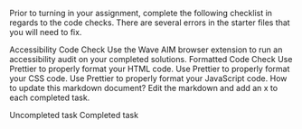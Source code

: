 Prior to turning in your assignment, complete the following checklist in regards to the code checks. There are several errors in the starter files that you will need to fix.

Accessibility Code Check
 Use the Wave AIM browser extension to run an accessibility audit on your completed solutions.
Formatted Code Check
 Use Prettier to properly format your HTML code.
 Use Prettier to properly format your CSS code.
 Use Prettier to properly format your JavaScript code.
How to update this markdown document?
Edit the markdown and add an x to each completed task.

 Uncompleted task
 Completed task